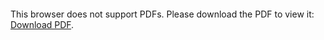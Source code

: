 <object data="christ-in-song/CIS1908pdfs/493.pdf" type="application/pdf" width="100%" height="1024px">
    <embed src="christ-in-song/CIS1908pdfs/493.pdf">
        <p>This browser does not support PDFs. Please download the PDF to view it: <a href="christ-in-song/CIS1908pdfs/493.pdf">Download PDF</a>.</p>
    </embed>
</object>
